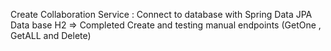 Create Collaboration Service :
Connect to database with Spring Data JPA Data base H2 => Completed
Create and testing manual endpoints (GetOne , GetALL and Delete)
